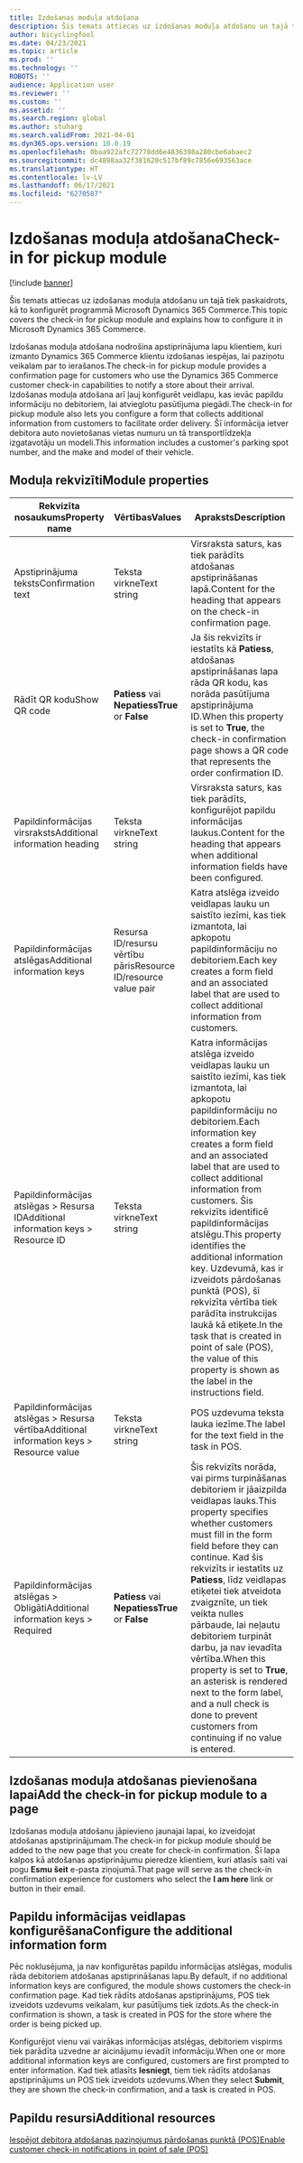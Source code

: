 ```yaml
---
title: Izdošanas moduļa atdošana
description: Šis temats attiecas uz izdošanas moduļa atdošanu un tajā tiek paskaidrots, kā to konfigurēt programmā Microsoft Dynamics 365 Commerce.
author: bicyclingfool
ms.date: 04/23/2021
ms.topic: article
ms.prod: ''
ms.technology: ''
ROBOTS: ''
audience: Application user
ms.reviewer: ''
ms.custom: ''
ms.assetid: ''
ms.search.region: global
ms.author: stuharg
ms.search.validFrom: 2021-04-01
ms.dyn365.ops.version: 10.0.19
ms.openlocfilehash: 0baa922afc72778dd6e4836398a280cbe6abaec2
ms.sourcegitcommit: dc4898aa32f381620c517bf89c7856e693563ace
ms.translationtype: HT
ms.contentlocale: lv-LV
ms.lasthandoff: 06/17/2021
ms.locfileid: "6270587"
---
```

# <a name="check-in-for-pickup-module"></a><span data-ttu-id="79994-103">Izdošanas moduļa atdošana</span><span class="sxs-lookup"><span data-stu-id="79994-103">Check-in for pickup module</span></span>

[!include [banner](includes/banner.md)]

<span data-ttu-id="79994-104">Šis temats attiecas uz izdošanas moduļa atdošanu un tajā tiek paskaidrots, kā to konfigurēt programmā Microsoft Dynamics 365 Commerce.</span><span class="sxs-lookup"><span data-stu-id="79994-104">This topic covers the check-in for pickup module and explains how to configure it in Microsoft Dynamics 365 Commerce.</span></span>

<span data-ttu-id="79994-105">Izdošanas moduļa atdošana nodrošina apstiprinājuma lapu klientiem, kuri izmanto Dynamics 365 Commerce klientu izdošanas iespējas, lai paziņotu veikalam par to ierašanos.</span><span class="sxs-lookup"><span data-stu-id="79994-105">The check-in for pickup module provides a confirmation page for customers who use the Dynamics 365 Commerce customer check-in capabilities to notify a store about their arrival.</span></span> <span data-ttu-id="79994-106">Izdošanas moduļa atdošana arī ļauj konfigurēt veidlapu, kas ievāc papildu informāciju no debitoriem, lai atvieglotu pasūtījuma piegādi.</span><span class="sxs-lookup"><span data-stu-id="79994-106">The check-in for pickup module also lets you configure a form that collects additional information from customers to facilitate order delivery.</span></span> <span data-ttu-id="79994-107">Šī informācija ietver debitora auto novietošanas vietas numuru un tā transportlīdzekļa izgatavotāju un modeli.</span><span class="sxs-lookup"><span data-stu-id="79994-107">This information includes a customer's parking spot number, and the make and model of their vehicle.</span></span> 

## <a name="module-properties"></a><span data-ttu-id="79994-108">Moduļa rekvizīti</span><span class="sxs-lookup"><span data-stu-id="79994-108">Module properties</span></span>

| <span data-ttu-id="79994-109">Rekvizīta nosaukums</span><span class="sxs-lookup"><span data-stu-id="79994-109">Property name</span></span> | <span data-ttu-id="79994-110">Vērtības</span><span class="sxs-lookup"><span data-stu-id="79994-110">Values</span></span> | <span data-ttu-id="79994-111">Apraksts</span><span class="sxs-lookup"><span data-stu-id="79994-111">Description</span></span> |
|---------------|--------|-------------|
| <span data-ttu-id="79994-112">Apstiprinājuma teksts</span><span class="sxs-lookup"><span data-stu-id="79994-112">Confirmation text</span></span> | <span data-ttu-id="79994-113">Teksta virkne</span><span class="sxs-lookup"><span data-stu-id="79994-113">Text string</span></span> | <span data-ttu-id="79994-114">Virsraksta saturs, kas tiek parādīts atdošanas apstiprināšanas lapā.</span><span class="sxs-lookup"><span data-stu-id="79994-114">Content for the heading that appears on the check-in confirmation page.</span></span> |
| <span data-ttu-id="79994-115">Rādīt QR kodu</span><span class="sxs-lookup"><span data-stu-id="79994-115">Show QR code</span></span> | <span data-ttu-id="79994-116">**Patiess** vai **Nepatiess**</span><span class="sxs-lookup"><span data-stu-id="79994-116">**True** or **False**</span></span> | <span data-ttu-id="79994-117">Ja šis rekvizīts ir iestatīts kā **Patiess**, atdošanas apstiprināšanas lapa rāda QR kodu, kas norāda pasūtījuma apstiprinājuma ID.</span><span class="sxs-lookup"><span data-stu-id="79994-117">When this property is set to **True**, the check-in confirmation page shows a QR code that represents the order confirmation ID.</span></span> |
| <span data-ttu-id="79994-118">Papildinformācijas virsraksts</span><span class="sxs-lookup"><span data-stu-id="79994-118">Additional information heading</span></span> | <span data-ttu-id="79994-119">Teksta virkne</span><span class="sxs-lookup"><span data-stu-id="79994-119">Text string</span></span> | <span data-ttu-id="79994-120">Virsraksta saturs, kas tiek parādīts, konfigurējot papildu informācijas laukus.</span><span class="sxs-lookup"><span data-stu-id="79994-120">Content for the heading that appears when additional information fields have been configured.</span></span> |
| <span data-ttu-id="79994-121">Papildinformācijas atslēgas</span><span class="sxs-lookup"><span data-stu-id="79994-121">Additional information keys</span></span> | <span data-ttu-id="79994-122">Resursa ID/resursu vērtību pāris</span><span class="sxs-lookup"><span data-stu-id="79994-122">Resource ID/resource value pair</span></span> | <span data-ttu-id="79994-123">Katra atslēga izveido veidlapas lauku un saistīto iezīmi, kas tiek izmantota, lai apkopotu papildinformāciju no debitoriem.</span><span class="sxs-lookup"><span data-stu-id="79994-123">Each key creates a form field and an associated label that are used to collect additional information from customers.</span></span> |
| <span data-ttu-id="79994-124">Papildinformācijas atslēgas \> Resursa ID</span><span class="sxs-lookup"><span data-stu-id="79994-124">Additional information keys \> Resource ID</span></span> | <span data-ttu-id="79994-125">Teksta virkne</span><span class="sxs-lookup"><span data-stu-id="79994-125">Text string</span></span> | <span data-ttu-id="79994-126">Katra informācijas atslēga izveido veidlapas lauku un saistīto iezīmi, kas tiek izmantota, lai apkopotu papildinformāciju no debitoriem.</span><span class="sxs-lookup"><span data-stu-id="79994-126">Each information key creates a form field and an associated label that are used to collect additional information from customers.</span></span> <span data-ttu-id="79994-127">Šis rekvizīts identificē papildinformācijas atslēgu.</span><span class="sxs-lookup"><span data-stu-id="79994-127">This property identifies the additional information key.</span></span> <span data-ttu-id="79994-128">Uzdevumā, kas ir izveidots pārdošanas punktā (POS), šī rekvizīta vērtība tiek parādīta instrukcijas laukā kā etiķete.</span><span class="sxs-lookup"><span data-stu-id="79994-128">In the task that is created in point of sale (POS), the value of this property is shown as the label in the instructions field.</span></span> |
| <span data-ttu-id="79994-129">Papildinformācijas atslēgas \> Resursa vērtība</span><span class="sxs-lookup"><span data-stu-id="79994-129">Additional information keys \> Resource value</span></span> | <span data-ttu-id="79994-130">Teksta virkne</span><span class="sxs-lookup"><span data-stu-id="79994-130">Text string</span></span> | <span data-ttu-id="79994-131">POS uzdevuma teksta lauka iezīme.</span><span class="sxs-lookup"><span data-stu-id="79994-131">The label for the text field in the task in POS.</span></span> |
| <span data-ttu-id="79994-132">Papildinformācijas atslēgas \> Obligāti</span><span class="sxs-lookup"><span data-stu-id="79994-132">Additional information keys \> Required</span></span> | <span data-ttu-id="79994-133">**Patiess** vai **Nepatiess**</span><span class="sxs-lookup"><span data-stu-id="79994-133">**True** or **False**</span></span> | <span data-ttu-id="79994-134">Šis rekvizīts norāda, vai pirms turpināšanas debitoriem ir jāaizpilda veidlapas lauks.</span><span class="sxs-lookup"><span data-stu-id="79994-134">This property specifies whether customers must fill in the form field before they can continue.</span></span> <span data-ttu-id="79994-135">Kad šis rekvizīts ir iestatīts uz **Patiess**, līdz veidlapas etiķetei tiek atveidota zvaigznīte, un tiek veikta nulles pārbaude, lai neļautu debitoriem turpināt darbu, ja nav ievadīta vērtība.</span><span class="sxs-lookup"><span data-stu-id="79994-135">When this property is set to **True**, an asterisk is rendered next to the form label, and a null check is done to prevent customers from continuing if no value is entered.</span></span> |

## <a name="add-the-check-in-for-pickup-module-to-a-page"></a><span data-ttu-id="79994-136">Izdošanas moduļa atdošanas pievienošana lapai</span><span class="sxs-lookup"><span data-stu-id="79994-136">Add the check-in for pickup module to a page</span></span>

<span data-ttu-id="79994-137">Izdošanas moduļa atdošanu jāpievieno jaunajai lapai, ko izveidojat atdošanas apstiprinājumam.</span><span class="sxs-lookup"><span data-stu-id="79994-137">The check-in for pickup module should be added to the new page that you create for check-in confirmation.</span></span> <span data-ttu-id="79994-138">Šī lapa kalpos kā atdošanas apstiprinājumu pieredze klientiem, kuri atlasīs saiti vai pogu **Esmu šeit** e-pasta ziņojumā.</span><span class="sxs-lookup"><span data-stu-id="79994-138">That page will serve as the check-in confirmation experience for customers who select the **I am here** link or button in their email.</span></span> 

## <a name="configure-the-additional-information-form"></a><span data-ttu-id="79994-139">Papildu informācijas veidlapas konfigurēšana</span><span class="sxs-lookup"><span data-stu-id="79994-139">Configure the additional information form</span></span>

<span data-ttu-id="79994-140">Pēc noklusējuma, ja nav konfigurētas papildu informācijas atslēgas, modulis rāda debitoriem atdošanas apstiprināšanas lapu.</span><span class="sxs-lookup"><span data-stu-id="79994-140">By default, if no additional information keys are configured, the module shows customers the check-in confirmation page.</span></span> <span data-ttu-id="79994-141">Kad tiek rādīts atdošanas apstiprinājums, POS tiek izveidots uzdevums veikalam, kur pasūtījums tiek izdots.</span><span class="sxs-lookup"><span data-stu-id="79994-141">As the check-in confirmation is shown, a task is created in POS for the store where the order is being picked up.</span></span>

<span data-ttu-id="79994-142">Konfigurējot vienu vai vairākas informācijas atslēgas, debitoriem vispirms tiek parādīta uzvedne ar aicinājumu ievadīt informāciju.</span><span class="sxs-lookup"><span data-stu-id="79994-142">When one or more additional information keys are configured, customers are first prompted to enter information.</span></span> <span data-ttu-id="79994-143">Kad tiek atlasīts **Iesniegt**, tiem tiek rādīts atdošanas apstiprinājums un POS tiek izveidots uzdevums.</span><span class="sxs-lookup"><span data-stu-id="79994-143">When they select **Submit**, they are shown the check-in confirmation, and a task is created in POS.</span></span> 

## <a name="additional-resources"></a><span data-ttu-id="79994-144">Papildu resursi</span><span class="sxs-lookup"><span data-stu-id="79994-144">Additional resources</span></span>

[<span data-ttu-id="79994-145">Iespējot debitora atdošanas paziņojumus pārdošanas punktā (POS)</span><span class="sxs-lookup"><span data-stu-id="79994-145">Enable customer check-in notifications in point of sale (POS)</span></span>](enable-customer-check-in.md)
